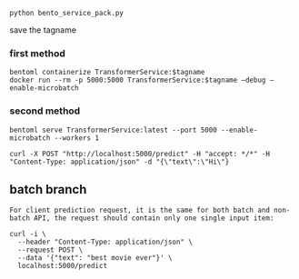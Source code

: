 ```python bento_service_pack.py```

save the tagname

### first method
```
bentoml containerize TransformerService:$tagname
docker run --rm -p 5000:5000 TransformerService:$tagname —debug —enable-microbatch
```
### second method
```
bentoml serve TransformerService:latest --port 5000 --enable-microbatch --workers 1
```

```
curl -X POST "http://localhost:5000/predict" -H "accept: */*" -H "Content-Type: application/json" -d "{\"text\":\"Hi\"}
```

## batch branch

```
For client prediction request, it is the same for both batch and non-batch API, the request should contain only one single input item:

curl -i \
  --header "Content-Type: application/json" \
  --request POST \
  --data '{"text": "best movie ever"}' \
  localhost:5000/predict
```